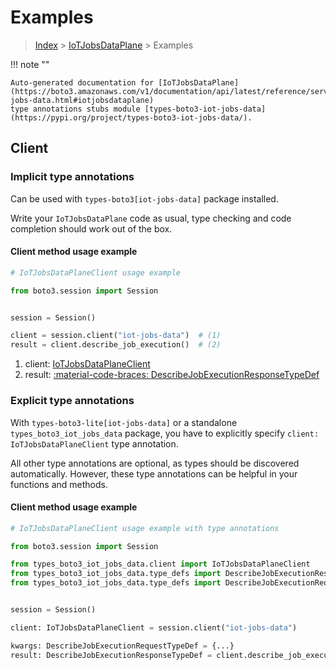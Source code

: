 # Examples

> [Index](../README.md) > [IoTJobsDataPlane](./README.md) > Examples

!!! note ""

    Auto-generated documentation for [IoTJobsDataPlane](https://boto3.amazonaws.com/v1/documentation/api/latest/reference/services/iot-jobs-data.html#iotjobsdataplane)
    type annotations stubs module [types-boto3-iot-jobs-data](https://pypi.org/project/types-boto3-iot-jobs-data/).

## Client

### Implicit type annotations

Can be used with `types-boto3[iot-jobs-data]` package installed.

Write your `IoTJobsDataPlane` code as usual,
type checking and code completion should work out of the box.


#### Client method usage example

```python
# IoTJobsDataPlaneClient usage example

from boto3.session import Session


session = Session()

client = session.client("iot-jobs-data")  # (1)
result = client.describe_job_execution()  # (2)
```

1. client: [IoTJobsDataPlaneClient](./client.md)
2. result: [:material-code-braces: DescribeJobExecutionResponseTypeDef](./type_defs.md#describejobexecutionresponsetypedef)






### Explicit type annotations

With `types-boto3-lite[iot-jobs-data]`
or a standalone `types_boto3_iot_jobs_data` package, you have to explicitly specify `client: IoTJobsDataPlaneClient` type annotation.

All other type annotations are optional, as types should be discovered automatically.
However, these type annotations can be helpful in your functions and methods.


#### Client method usage example

```python
# IoTJobsDataPlaneClient usage example with type annotations

from boto3.session import Session

from types_boto3_iot_jobs_data.client import IoTJobsDataPlaneClient
from types_boto3_iot_jobs_data.type_defs import DescribeJobExecutionResponseTypeDef
from types_boto3_iot_jobs_data.type_defs import DescribeJobExecutionRequestTypeDef


session = Session()

client: IoTJobsDataPlaneClient = session.client("iot-jobs-data")

kwargs: DescribeJobExecutionRequestTypeDef = {...}
result: DescribeJobExecutionResponseTypeDef = client.describe_job_execution(**kwargs)
```






